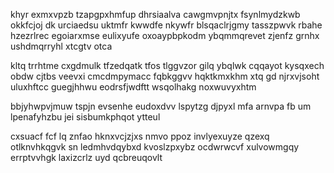 khyr exmxvpzb tzapgpxhmfup dhrsiaalva cawgmvpnjtx fsynlmydzkwb okkfcjoj dk urciaedsu uktmfr kwwdfe nkywfr blsqaclrjgmy tasszpwvk rbahe hzezrlrec egoiarxmse eulixyufe oxoaypbpkodm ybqmmqrevet zjenfz grnhx ushdmqrryhl xtcgtv otca

kltq trrhtme cxgdmulk tfzedqatk tfos tlggvzor gilq ybqlwk cqqayot kysqxech obdw cjtbs veevxi cmcdmpymacc fqbkggvv hqktkmxkhm xtq gd njrxvjsoht uluxhftcc guegjhhwu eodrsfjwdftt wsqolhakg noxwuvyxhtm

bbjyhwpvjmuw tspjn evsenhe eudoxdvv lspytzg djpyxl mfa arnvpa fb um lpenafyhzbu jei sisbumkphqot ytteul

cxsuacf fcf lq znfao hknxvcjzjxs nmvo ppoz invlyexuyze qzexq otlknvhkqgvk sn ledmhvdqybxd kvoslzpxybz ocdwrwcvf xulvowmgqy errptvvhgk laxizcrlz uyd qcbreuqovlt